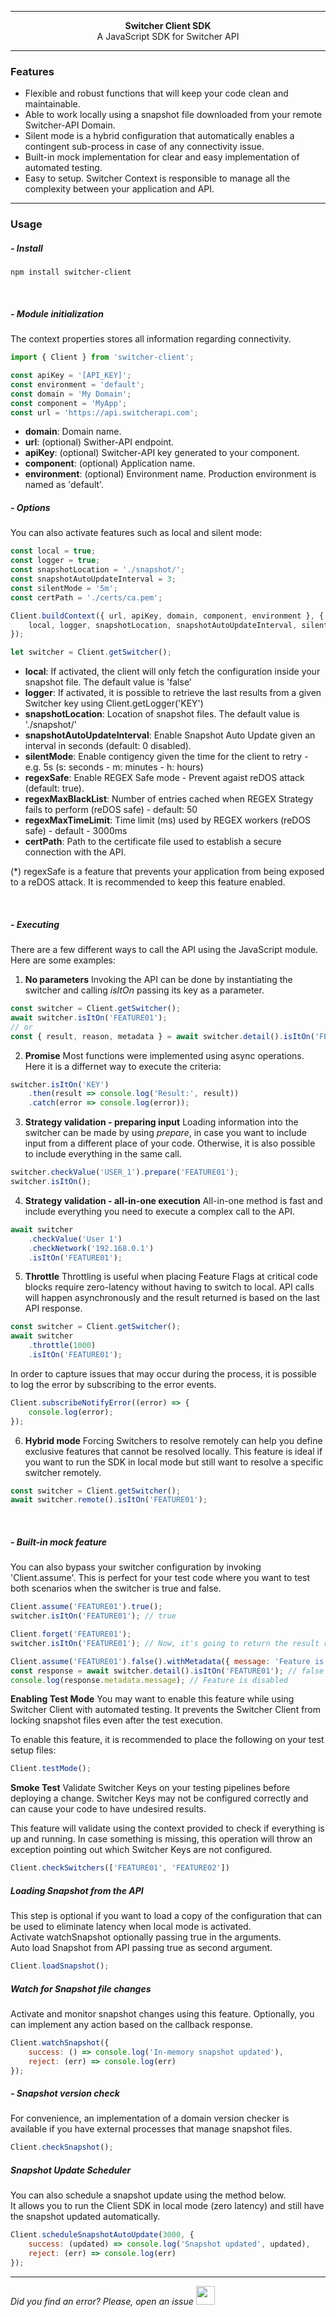 ***

<div align="center">
<b>Switcher Client SDK</b><br>
A JavaScript SDK for Switcher API
</div>

***

### Features
- Flexible and robust functions that will keep your code clean and maintainable.
- Able to work locally using a snapshot file downloaded from your remote Switcher-API Domain.
- Silent mode is a hybrid configuration that automatically enables a contingent sub-process in case of any connectivity issue.
- Built-in mock implementation for clear and easy implementation of automated testing.
- Easy to setup. Switcher Context is responsible to manage all the complexity between your application and API.

* * *

### Usage

##### - Install  
`npm install switcher-client`

</br>

##### - Module initialization
The context properties stores all information regarding connectivity.

```js
import { Client } from 'switcher-client';

const apiKey = '[API_KEY]';
const environment = 'default';
const domain = 'My Domain';
const component = 'MyApp';
const url = 'https://api.switcherapi.com';
```

- **domain**: Domain name.
- **url**: (optional) Swither-API endpoint.
- **apiKey**: (optional) Switcher-API key generated to your component.
- **component**: (optional) Application name.
- **environment**: (optional) Environment name. Production environment is named as 'default'.

##### - Options
You can also activate features such as local and silent mode:

```js
const local = true;
const logger = true;
const snapshotLocation = './snapshot/';
const snapshotAutoUpdateInterval = 3;
const silentMode = '5m';
const certPath = './certs/ca.pem';

Client.buildContext({ url, apiKey, domain, component, environment }, {
    local, logger, snapshotLocation, snapshotAutoUpdateInterval, silentMode, certPath
});

let switcher = Client.getSwitcher();
```

- **local**: If activated, the client will only fetch the configuration inside your snapshot file. The default value is 'false'
- **logger**: If activated, it is possible to retrieve the last results from a given Switcher key using Client.getLogger('KEY')
- **snapshotLocation**: Location of snapshot files. The default value is './snapshot/'
- **snapshotAutoUpdateInterval**: Enable Snapshot Auto Update given an interval in seconds (default: 0 disabled).
- **silentMode**: Enable contigency given the time for the client to retry - e.g. 5s (s: seconds - m: minutes - h: hours)
- **regexSafe**: Enable REGEX Safe mode - Prevent agaist reDOS attack (default: true).
- **regexMaxBlackList**: Number of entries cached when REGEX Strategy fails to perform (reDOS safe) - default: 50
- **regexMaxTimeLimit**: Time limit (ms) used by REGEX workers (reDOS safe) - default - 3000ms
- **certPath**: Path to the certificate file used to establish a secure connection with the API.

(*) regexSafe is a feature that prevents your application from being exposed to a reDOS attack. It is recommended to keep this feature enabled.<br>

</br>

##### - Executing
There are a few different ways to call the API using the JavaScript module.
Here are some examples:

1. **No parameters**
Invoking the API can be done by instantiating the switcher and calling *isItOn* passing its key as a parameter.

```js
const switcher = Client.getSwitcher();
await switcher.isItOn('FEATURE01');
// or
const { result, reason, metadata } = await switcher.detail().isItOn('FEATURE01');
```

2. **Promise**
Most functions were implemented using async operations. Here it is a differnet way to execute the criteria:

```js
switcher.isItOn('KEY')
    .then(result => console.log('Result:', result))
    .catch(error => console.log(error));
```

3. **Strategy validation - preparing input**
Loading information into the switcher can be made by using *prepare*, in case you want to include input from a different place of your code. Otherwise, it is also possible to include everything in the same call.

```js
switcher.checkValue('USER_1').prepare('FEATURE01');
switcher.isItOn();
```

4. **Strategy validation - all-in-one execution**
All-in-one method is fast and include everything you need to execute a complex call to the API.

```js
await switcher
    .checkValue('User 1')
    .checkNetwork('192.168.0.1')
    .isItOn('FEATURE01');
```

5. **Throttle**
Throttling is useful when placing Feature Flags at critical code blocks require zero-latency without having to switch to local.
API calls will happen asynchronously and the result returned is based on the last API response.

```js
const switcher = Client.getSwitcher();
await switcher
    .throttle(1000)
    .isItOn('FEATURE01');
```

In order to capture issues that may occur during the process, it is possible to log the error by subscribing to the error events.

```js
Client.subscribeNotifyError((error) => {
    console.log(error);
});
```

6. **Hybrid mode**
Forcing Switchers to resolve remotely can help you define exclusive features that cannot be resolved locally.
This feature is ideal if you want to run the SDK in local mode but still want to resolve a specific switcher remotely.

```ts
const switcher = Client.getSwitcher();
await switcher.remote().isItOn('FEATURE01');
```

</br>

##### - Built-in mock feature
You can also bypass your switcher configuration by invoking 'Client.assume'. This is perfect for your test code where you want to test both scenarios when the switcher is true and false.

```js
Client.assume('FEATURE01').true();
switcher.isItOn('FEATURE01'); // true

Client.forget('FEATURE01');
switcher.isItOn('FEATURE01'); // Now, it's going to return the result retrieved from the API or the Snaopshot file

Client.assume('FEATURE01').false().withMetadata({ message: 'Feature is disabled' }); // Include metadata to emulate Relay response
const response = await switcher.detail().isItOn('FEATURE01'); // false
console.log(response.metadata.message); // Feature is disabled
```

**Enabling Test Mode**
You may want to enable this feature while using Switcher Client with automated testing.
It prevents the Switcher Client from locking snapshot files even after the test execution.

To enable this feature, it is recommended to place the following on your test setup files:
```js
Client.testMode();
```

**Smoke Test**
Validate Switcher Keys on your testing pipelines before deploying a change.
Switcher Keys may not be configured correctly and can cause your code to have undesired results.

This feature will validate using the context provided to check if everything is up and running.
In case something is missing, this operation will throw an exception pointing out which Switcher Keys are not configured.
```js
Client.checkSwitchers(['FEATURE01', 'FEATURE02'])
```

##### Loading Snapshot from the API
This step is optional if you want to load a copy of the configuration that can be used to eliminate latency when local mode is activated.<br>
Activate watchSnapshot optionally passing true in the arguments.<br>
Auto load Snapshot from API passing true as second argument.

```js
Client.loadSnapshot();
```

##### Watch for Snapshot file changes
Activate and monitor snapshot changes using this feature. Optionally, you can implement any action based on the callback response.

```js
Client.watchSnapshot({
    success: () => console.log('In-memory snapshot updated'),
    reject: (err) => console.log(err)
});
```

##### - Snapshot version check
For convenience, an implementation of a domain version checker is available if you have external processes that manage snapshot files.

```js
Client.checkSnapshot();
```

##### Snapshot Update Scheduler
You can also schedule a snapshot update using the method below.<br>
It allows you to run the Client SDK in local mode (zero latency) and still have the snapshot updated automatically.

```js
Client.scheduleSnapshotAutoUpdate(3000, {
    success: (updated) => console.log('Snapshot updated', updated),
    reject: (err) => console.log(err)
});
```

* * *

*Did you find an error? Please, open an issue*
<a href="https://github.com/switcherapi/switcher-management/issues/new?title=fix:+[libjavascript.md]+-+[INSERT+SHORT+DESCRIPTION]" target="_blank">
    <img src="[$ASSETS_LOCATION]\github.svg" style="width: 30px;">
</a> 